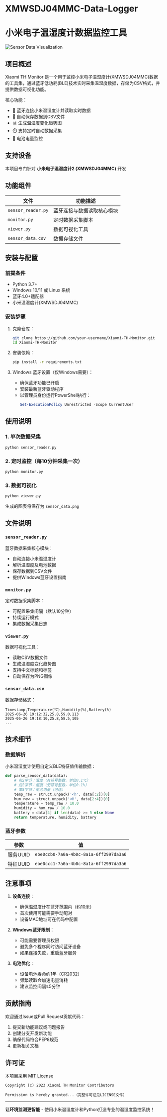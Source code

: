 # XMWSDJ04MMC-Data-Logger
# 小米电子温湿度计数据监控工具

![Sensor Data Visualization](sensor_data.png)

## 项目概述

Xiaomi TH Monitor 是一个用于监控小米电子温湿度计(XMWSDJ04MMC)数据的工具集，通过蓝牙低功耗(BLE)技术实时采集温湿度数据，存储为CSV格式，并提供数据可视化功能。

核心功能：
- 📡 蓝牙连接小米温湿度计并读取实时数据
- 💾 自动保存数据到CSV文件
- 📊 生成温湿度变化趋势图
- ⏱️ 支持定时自动数据采集
- 🔋 电池电量监控

## 支持设备

本项目专门针对 **小米电子温湿度计2 (XMWSDJ04MMC)** 开发

## 功能组件

| 文件 | 功能描述 |
|------|----------|
| `sensor_reader.py` | 蓝牙连接与数据读取核心模块 |
| `monitor.py` | 定时数据采集脚本 | 已弃用，功能合并到sensor_reader.py
| `viewer.py` | 数据可视化工具 | 可编辑
| `sensor_data.csv` | 数据存储文件 |

## 安装与配置

### 前提条件
- Python 3.7+
- Windows 10/11 或 Linux 系统
- 蓝牙4.0+适配器
- 小米温湿度计(XMWSDJ04MMC)

### 安装步骤

1. 克隆仓库：
   ```bash
   git clone https://github.com/your-username/Xiaomi-TH-Monitor.git
   cd Xiaomi-TH-Monitor
   ```

2. 安装依赖：
   ```bash
   pip install -r requirements.txt
   ```

3. Windows 蓝牙设置（仅Windows需要）：
   - 确保蓝牙功能已开启
   - 安装最新蓝牙驱动程序
   - 以管理员身份运行PowerShell执行：
     ```powershell
     Set-ExecutionPolicy Unrestricted -Scope CurrentUser
     ```

## 使用说明

### 1. 单次数据采集
```bash
python sensor_reader.py
```

### 2. 定时监控（每10分钟采集一次）
```bash
python monitor.py
```

### 3. 数据可视化
```bash
python viewer.py
```

生成的图表将保存为 `sensor_data.png`

## 文件说明

### `sensor_reader.py`
蓝牙数据采集核心模块：
- 自动连接小米温湿度计
- 解析温湿度及电池数据
- 保存数据到CSV文件
- 提供Windows蓝牙设置指南

### `monitor.py`
定时数据采集脚本：
- 可配置采集间隔（默认10分钟）
- 持续运行模式
- 集成数据采集日志

### `viewer.py`
数据可视化工具：
- 读取CSV数据文件
- 生成温湿度变化趋势图
- 支持中文标题和标签
- 自动保存为PNG图像

### `sensor_data.csv`
数据存储格式：
```csv
Timestamp,Temperature(℃),Humidity(%),Battery(%)
2025-06-26 19:12:32,25.8,59.0,113
2025-06-26 19:18:10,25.8,58.5,105
...
```

## 技术细节

### 数据解析
小米温湿度计使用自定义BLE特征值传输数据：
```python
def parse_sensor_data(data):
    # 前2字节：温度（有符号整数，单位0.1℃）
    # 后2字节：湿度（无符号整数，单位0.1%）
    # 第5字节：电池电量（可选）
    temp_raw = struct.unpack('<h', data[:2])[0]
    hum_raw = struct.unpack('<H', data[2:4])[0]
    temperature = temp_raw / 10.0
    humidity = hum_raw / 10.0
    battery = data[4] if len(data) >= 5 else None
    return temperature, humidity, battery
```

### 蓝牙参数
| 参数 | 值 |
|------|----|
| 服务UUID | `ebe0ccb0-7a0a-4b0c-8a1a-6ff2997da3a6` |
| 特征UUID | `ebe0ccc1-7a0a-4b0c-8a1a-6ff2997da3a6` |

## 注意事项

1. **设备连接**：
   - 确保温湿度计在蓝牙范围内（约10米）
   - 首次使用可能需要手动配对
   - 设备MAC地址可在代码中配置

2. **Windows蓝牙限制**：
   - 可能需要管理员权限
   - 避免多个程序同时访问蓝牙设备
   - 如果连接失败，重启蓝牙服务

3. **电池优化**：
   - 设备电池寿命约1年（CR2032）
   - 频繁读取会加速电量消耗
   - 建议监控间隔≥5分钟

## 贡献指南

欢迎通过Issue或Pull Request贡献代码：
1. 提交新功能建议或问题报告
2. 创建分支开发新功能
3. 确保代码符合PEP8规范
4. 更新相关文档

## 许可证

本项目采用 [MIT License](LICENSE)

```
Copyright (c) 2023 Xiaomi TH Monitor Contributors

Permission is hereby granted...（完整许可证见LICENSE文件）
```

---

**让环境监测更智能** - 使用小米温湿度计和Python打造专业的温湿度监控系统！
